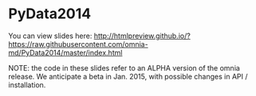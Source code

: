 PyData2014
==========

You can view slides here:
http://htmlpreview.github.io/?https://raw.githubusercontent.com/omnia-md/PyData2014/master/index.html

NOTE: the code in these slides refer to an ALPHA version of the omnia
release.  We anticipate a beta in Jan. 2015, with possible changes in
API / installation.  

